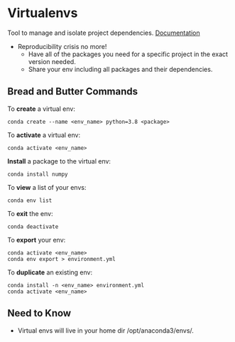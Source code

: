 Virtualenvs
============

Tool to manage and isolate project dependencies. <a href="https://docs.conda.io/projects/conda/en/latest/user-guide/tasks/manage-environments.html#creating-an-environment-with-commands" target="_blank" rel="noreferrer">Documentation</a>


* Reproducibility crisis no more!
  * Have all of the packages you need for a specific project in the exact version needed.
  * Share your env including all packages and their dependencies.


## Bread and Butter Commands
To <strong>create</strong> a virtual env:
```
conda create --name <env_name> python=3.8 <package>
```
To <strong>activate</strong> a virtual env:
```
conda activate <env_name>
````

<strong>Install</strong> a package to the virtual env:
```
conda install numpy
```

To <strong>view</strong> a list of your envs:
```
conda env list
```

To <strong>exit</strong> the env:
```
conda deactivate
```

To <strong>export</strong> your env:
```
conda activate <env_name>
conda env export > environment.yml
```

To <strong>duplicate</strong> an existing env:
```
conda install -n <env_name> environment.yml
conda activate <env_name>
```

## Need to Know
* Virtual envs will live in your home dir /opt/anaconda3/envs/.
